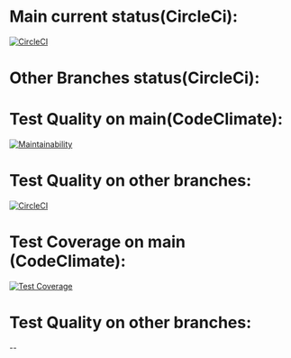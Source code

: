 

# Main current status(CircleCi):
[![CircleCI](https://dl.circleci.com/status-badge/img/gh/um-computacion-tm/ajedrez-2024-FrancoQuiroga/tree/main.svg?style=svg)](https://dl.circleci.com/status-badge/redirect/gh/um-computacion-tm/ajedrez-2024-FrancoQuiroga/tree/main)

# Other Branches status(CircleCi): 


# Test Quality on main(CodeClimate):
[![Maintainability](https://api.codeclimate.com/v1/badges/e72781e346f2cde9dfcd/maintainability)](https://codeclimate.com/github/um-computacion-tm/ajedrez-2024-FrancoQuiroga/maintainability)

# Test Quality on other branches: 
[![CircleCI](https://dl.circleci.com/status-badge/img/gh/um-computacion-tm/ajedrez-2024-FrancoQuiroga/tree/development.svg?style=svg)](https://dl.circleci.com/status-badge/redirect/gh/um-computacion-tm/ajedrez-2024-FrancoQuiroga/tree/development)

# Test Coverage on main (CodeClimate):
[![Test Coverage](https://api.codeclimate.com/v1/badges/e72781e346f2cde9dfcd/test_coverage)](https://codeclimate.com/github/um-computacion-tm/ajedrez-2024-FrancoQuiroga/test_coverage)

# Test Quality on other branches:
--